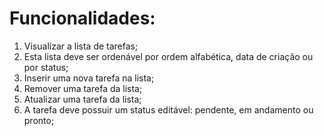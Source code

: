 # Funcionalidades:
1. Visualizar a lista de tarefas;
2. Esta lista deve ser ordenável por ordem alfabética, data de criação ou por status;
3. Inserir uma nova tarefa na lista;
4. Remover uma tarefa da lista;
5. Atualizar uma tarefa da lista;
6. A tarefa deve possuir um status editável: pendente, em andamento ou pronto;